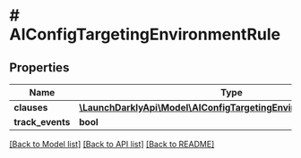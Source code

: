 # # AIConfigTargetingEnvironmentRule

## Properties

Name | Type | Description | Notes
------------ | ------------- | ------------- | -------------
**clauses** | [**\LaunchDarklyApi\Model\AIConfigTargetingEnvironmentRuleClause[]**](AIConfigTargetingEnvironmentRuleClause.md) |  |
**track_events** | **bool** |  |

[[Back to Model list]](../../README.md#models) [[Back to API list]](../../README.md#endpoints) [[Back to README]](../../README.md)

